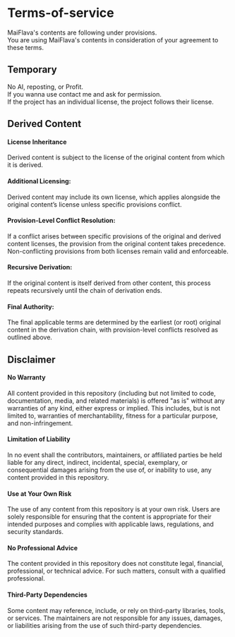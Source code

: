 # Terms-of-service

MaiFlava's contents are following under provisions. <br>
You are using MaiFlava's contents in consideration of your agreement to these terms.

## Temporary

No AI, reposting, or Profit. <br>
If you wanna use contact me and ask for permission. <br>
If the project has an individual license, the project follows their license.

## Derived Content
#### License Inheritance
Derived content is subject to the license of the original content from which it is derived.

#### Additional Licensing:
Derived content may include its own license, which applies alongside the original content’s license unless specific provisions conflict.

#### Provision-Level Conflict Resolution:
If a conflict arises between specific provisions of the original and derived content licenses, the provision from the original content takes precedence.
Non-conflicting provisions from both licenses remain valid and enforceable.

#### Recursive Derivation:
If the original content is itself derived from other content, this process repeats recursively until the chain of derivation ends.

#### Final Authority:
The final applicable terms are determined by the earliest (or root) original content in the derivation chain, with provision-level conflicts resolved as outlined above.

## Disclaimer
#### No Warranty
All content provided in this repository (including but not limited to code, documentation, media, and related materials) is offered "as is" without any warranties of any kind, either express or implied. This includes, but is not limited to, warranties of merchantability, fitness for a particular purpose, and non-infringement.

#### Limitation of Liability
In no event shall the contributors, maintainers, or affiliated parties be held liable for any direct, indirect, incidental, special, exemplary, or consequential damages arising from the use of, or inability to use, any content provided in this repository.

#### Use at Your Own Risk
The use of any content from this repository is at your own risk. Users are solely responsible for ensuring that the content is appropriate for their intended purposes and complies with applicable laws, regulations, and security standards.

#### No Professional Advice
The content provided in this repository does not constitute legal, financial, professional, or technical advice. For such matters, consult with a qualified professional.

#### Third-Party Dependencies
Some content may reference, include, or rely on third-party libraries, tools, or services. The maintainers are not responsible for any issues, damages, or liabilities arising from the use of such third-party dependencies.
